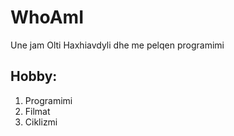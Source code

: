 # WhoAmI

Une jam Olti Haxhiavdyli dhe me pelqen programimi

## Hobby:
1. Programimi
2. Filmat
3. Ciklizmi